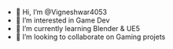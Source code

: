 - 👋 Hi, I’m @Vigneshwar4053
- 👀 I’m interested in Game Dev
- 🌱 I’m currently learning Blender & UE5
- 💞️ I’m looking to collaborate on Gaming projets


<!---
Vigneshwar4053/Vigneshwar4053 is a ✨ special ✨ repository because its `README.md` (this file) appears on your GitHub profile.
You can click the Preview link to take a look at your changes.
--->

